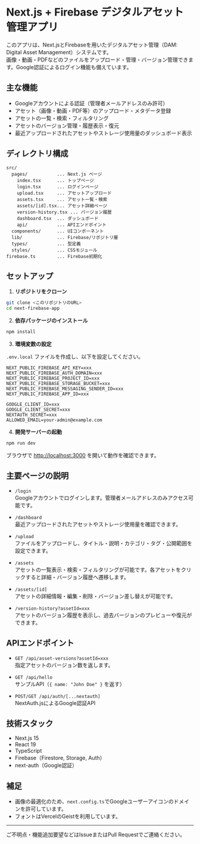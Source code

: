 # Next.js + Firebase デジタルアセット管理アプリ

このアプリは、Next.jsとFirebaseを用いたデジタルアセット管理（DAM: Digital Asset Management）システムです。  
画像・動画・PDFなどのファイルをアップロード・管理・バージョン管理できます。Google認証によるログイン機能も備えています。

## 主な機能

- Googleアカウントによる認証（管理者メールアドレスのみ許可）
- アセット（画像・動画・PDF等）のアップロード・メタデータ登録
- アセットの一覧・検索・フィルタリング
- アセットのバージョン管理・履歴表示・復元
- 最近アップロードされたアセットやストレージ使用量のダッシュボード表示

## ディレクトリ構成

```
src/
  pages/           ... Next.js ページ
    index.tsx      ... トップページ
    login.tsx      ... ログインページ
    upload.tsx     ... アセットアップロード
    assets.tsx     ... アセット一覧・検索
    assets/[id].tsx... アセット詳細ページ
    version-history.tsx ... バージョン履歴
    dashboard.tsx  ... ダッシュボード
    api/           ... APIエンドポイント
  components/      ... UIコンポーネント
  lib/             ... Firebase/リポジトリ層
  types/           ... 型定義
  styles/          ... CSSモジュール
firebase.ts        ... Firebase初期化
```

## セットアップ

1. **リポジトリをクローン**

```bash
git clone <このリポジトリのURL>
cd next-firebase-app
```

2. **依存パッケージのインストール**

```bash
npm install
```

3. **環境変数の設定**

`.env.local` ファイルを作成し、以下を設定してください。

```
NEXT_PUBLIC_FIREBASE_API_KEY=xxx
NEXT_PUBLIC_FIREBASE_AUTH_DOMAIN=xxx
NEXT_PUBLIC_FIREBASE_PROJECT_ID=xxx
NEXT_PUBLIC_FIREBASE_STORAGE_BUCKET=xxx
NEXT_PUBLIC_FIREBASE_MESSAGING_SENDER_ID=xxx
NEXT_PUBLIC_FIREBASE_APP_ID=xxx

GOOGLE_CLIENT_ID=xxx
GOOGLE_CLIENT_SECRET=xxx
NEXTAUTH_SECRET=xxx
ALLOWED_EMAIL=your-admin@example.com
```

4. **開発サーバーの起動**

```bash
npm run dev
```

ブラウザで [http://localhost:3000](http://localhost:3000) を開いて動作を確認できます。

## 主要ページの説明

- `/login`  
  Googleアカウントでログインします。管理者メールアドレスのみアクセス可能です。

- `/dashboard`  
  最近アップロードされたアセットやストレージ使用量を確認できます。

- `/upload`  
  ファイルをアップロードし、タイトル・説明・カテゴリ・タグ・公開範囲を設定できます。

- `/assets`  
  アセットの一覧表示・検索・フィルタリングが可能です。各アセットをクリックすると詳細・バージョン履歴へ遷移します。

- `/assets/[id]`  
  アセットの詳細情報・編集・削除・バージョン差し替えが可能です。

- `/version-history?assetId=xxx`  
  アセットのバージョン履歴を表示し、過去バージョンのプレビューや復元ができます。

## APIエンドポイント

- `GET /api/asset-versions?assetId=xxx`  
  指定アセットのバージョン数を返します。

- `GET /api/hello`  
  サンプルAPI（`{ name: "John Doe" }` を返す）

- `POST/GET /api/auth/[...nextauth]`  
  NextAuth.jsによるGoogle認証API

## 技術スタック

- Next.js 15
- React 19
- TypeScript
- Firebase（Firestore, Storage, Auth）
- next-auth（Google認証）

## 補足

- 画像の最適化のため、`next.config.ts`でGoogleユーザーアイコンのドメインを許可しています。
- フォントはVercelのGeistを利用しています。

---

ご不明点・機能追加要望などはIssueまたはPull Requestでご連絡ください。
